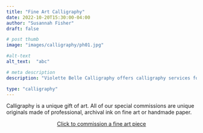 ```yaml
---
title: "Fine Art Calligraphy"
date: 2022-10-20T15:30:00-04:00
author: "Susannah Fisher"
draft: false

# post thumb
image: "images/calligraphy/ph01.jpg"

#alt-text
alt_text:  "abc"

# meta description
description: "Violette Belle Calligraphy offers calligraphy services for personal stationery, weddings, and other life events."

type: "calligraphy"
---
```

Calligraphy is a unique gift of art. All of our special commissions are unique originals made of professional, archival ink on fine art or handmade paper.

<center><a href="https://portal.violettebelle.com/public/form/view/6355785538764f5e7e21ede1"  target="_blank" class="btn btn-outline-primary">Click to commission a fine art piece</a></center>


